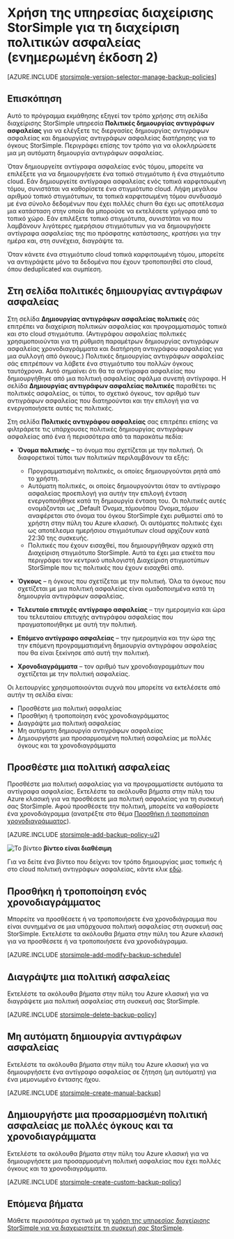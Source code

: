 <properties 
   pageTitle="Διαχειριστείτε τις πολιτικές δημιουργίας αντιγράφων ασφαλείας StorSimple | Microsoft Azure"
   description="Εξηγεί πώς μπορείτε να χρησιμοποιήσετε την υπηρεσία διαχείρισης StorSimple για να δημιουργήσετε και να διαχειριστείτε μη αυτόματη δημιουργία αντιγράφων ασφαλείας, χρονοδιαγράμματα δημιουργίας αντιγράφων ασφαλείας και διατήρηση αντιγράφου ασφαλείας."
   services="storsimple"
   documentationCenter="NA"
   authors="SharS"
   manager="carmonm"
   editor=""/>
<tags 
   ms.service="storsimple"
   ms.devlang="NA"
   ms.topic="article"
   ms.tgt_pltfrm="NA"
   ms.workload="TBD"
   ms.date="05/10/2016"
   ms.author="v-sharos"/>

# <a name="use-the-storsimple-manager-service-to-manage-backup-policies-update-2"></a>Χρήση της υπηρεσίας διαχείρισης StorSimple για τη διαχείριση πολιτικών ασφαλείας (ενημερωμένη έκδοση 2)

[AZURE.INCLUDE [storsimple-version-selector-manage-backup-policies](../../includes/storsimple-version-selector-manage-backup-policies.md)]

## <a name="overview"></a>Επισκόπηση

Αυτό το πρόγραμμα εκμάθησης εξηγεί τον τρόπο χρήσης στη σελίδα διαχείρισης StorSimple υπηρεσία **Πολιτικές δημιουργίας αντιγράφων ασφαλείας** για να ελέγξετε τις διεργασίες δημιουργίας αντιγράφων ασφαλείας και δημιουργίας αντιγράφων ασφαλείας διατήρησης για το όγκους StorSimple. Περιγράφει επίσης τον τρόπο για να ολοκληρώσετε μια μη αυτόματη δημιουργία αντιγράφων ασφαλείας.

Όταν δημιουργείτε αντίγραφα ασφαλείας ενός τόμου, μπορείτε να επιλέξετε για να δημιουργήσετε ένα τοπικό στιγμιότυπο ή ένα στιγμιότυπο cloud. Εάν δημιουργείτε αντίγραφα ασφαλείας ενός τοπικά καρφιτσωμένη τόμου, συνιστάται να καθορίσετε ένα στιγμιότυπο cloud. Λήψη μεγάλου αριθμού τοπικό στιγμιότυπων, τα τοπικά καρφιτσωμένη τόμου συνδυασμό με ένα σύνολο δεδομένων που έχει πολλές churn θα έχει ως αποτέλεσμα μια κατάσταση στην οποία θα μπορούσε να εκτελέσετε γρήγορα από το τοπικό χώρο. Εάν επιλέξετε τοπικό στιγμιότυπα, συνιστάται να που λαμβάνουν λιγότερες ημερήσιου στιγμιότυπων για να δημιουργήσετε αντίγραφα ασφαλείας της πιο πρόσφατης κατάστασης, κρατήσει για την ημέρα και, στη συνέχεια, διαγράψτε τα.

Όταν κάνετε ένα στιγμιότυπο cloud τοπικά καρφιτσωμένη τόμου, μπορείτε να αντιγράψετε μόνο τα δεδομένα που έχουν τροποποιηθεί στο cloud, όπου deduplicated και συμπίεση. 

## <a name="the-backup-policies-page"></a>Στη σελίδα πολιτικές δημιουργίας αντιγράφων ασφαλείας

Στη σελίδα **Δημιουργίας αντιγράφων ασφαλείας πολιτικές** σάς επιτρέπει να διαχείριση πολιτικών ασφαλείας και προγραμματισμός τοπικά και στο cloud στιγμιότυπα. (Αντιγράφου ασφαλείας πολιτικές χρησιμοποιούνται για τη ρύθμιση παραμέτρων δημιουργίας αντιγράφων ασφαλείας χρονοδιαγράμματα και διατήρηση αντιγράφου ασφαλείας για μια συλλογή από όγκους.) Πολιτικές δημιουργίας αντιγράφων ασφαλείας σάς επιτρέπουν να λάβετε ένα στιγμιότυπο του πολλών όγκους ταυτόχρονα. Αυτό σημαίνει ότι θα τα αντίγραφα ασφαλείας που δημιουργήθηκε από μια πολιτική ασφαλείας σφάλμα συνεπή αντίγραφα. Η σελίδα **Δημιουργίας αντιγράφων ασφαλείας πολιτικές** παραθέτει τις πολιτικές ασφαλείας, οι τύποι, το σχετικό όγκους, τον αριθμό των αντιγράφων ασφαλείας που διατηρούνται και την επιλογή για να ενεργοποιήσετε αυτές τις πολιτικές.

Στη σελίδα **Πολιτικές αντιγράφου ασφαλείας** σας επιτρέπει επίσης να φιλτράρετε τις υπάρχουσες πολιτικές δημιουργίας αντιγράφων ασφαλείας από ένα ή περισσότερα από τα παρακάτω πεδία:

- **Όνομα πολιτικής** – το όνομα που σχετίζεται με την πολιτική. Οι διαφορετικοί τύποι των πολιτικών περιλαμβάνουν τα εξής:

   - Προγραμματισμένη πολιτικές, οι οποίες δημιουργούνται ρητά από το χρήστη.
   - Αυτόματη πολιτικές, οι οποίες δημιουργούνται όταν το αντίγραφο ασφαλείας προεπιλογή για αυτήν την επιλογή ένταση ενεργοποιήθηκε κατά τη δημιουργία ένταση του. Οι πολιτικές αυτές ονομάζονται ως _Default *Όνομα_τόμου*όπου *Όνομα_τόμου* αναφέρεται στο όνομα του όγκου StorSimple έχει ρυθμιστεί από το χρήστη στην πύλη του Azure κλασική. Οι αυτόματες πολιτικές έχει ως αποτέλεσμα ημερήσιου στιγμιότυπων cloud αρχίζουν κατά 22:30 της συσκευής.
   - Πολιτικές που έχουν εισαχθεί, που δημιουργήθηκαν αρχικά στη Διαχείριση στιγμιότυπο StorSimple. Αυτά τα έχει μια ετικέτα που περιγράφει τον κεντρικό υπολογιστή Διαχείριση στιγμιοτύπων StorSimple που τις πολιτικές που έχουν εισαχθεί από.

- **Όγκους** – η όγκους που σχετίζεται με την πολιτική. Όλα τα όγκους που σχετίζεται με μια πολιτική ασφαλείας είναι ομαδοποιημένα κατά τη δημιουργία αντιγράφων ασφαλείας.

- **Τελευταίο επιτυχές αντίγραφο ασφαλείας** – την ημερομηνία και ώρα του τελευταίου επιτυχής αντιγράφου ασφαλείας που πραγματοποιήθηκε με αυτή την πολιτική.

- **Επόμενο αντίγραφο ασφαλείας** – την ημερομηνία και την ώρα της την επόμενη προγραμματισμένη δημιουργία αντιγράφου ασφαλείας που θα είναι ξεκίνησε από αυτή την πολιτική.

- **Χρονοδιαγράμματα** – τον αριθμό των χρονοδιαγραμμάτων που σχετίζεται με την πολιτική ασφαλείας.

Οι λειτουργίες χρησιμοποιούνται συχνά που μπορείτε να εκτελέσετε από αυτήν τη σελίδα είναι:

- Προσθέστε μια πολιτική ασφαλείας 
- Προσθήκη ή τροποποίηση ενός χρονοδιαγράμματος 
- Διαγράψτε μια πολιτική ασφαλείας 
- Μη αυτόματη δημιουργία αντιγράφων ασφαλείας 
- Δημιουργήστε μια προσαρμοσμένη πολιτική ασφαλείας με πολλές όγκους και τα χρονοδιαγράμματα 

## <a name="add-a-backup-policy"></a>Προσθέστε μια πολιτική ασφαλείας

Προσθέστε μια πολιτική ασφαλείας για να προγραμματίσετε αυτόματα τα αντίγραφα ασφαλείας. Εκτελέστε τα ακόλουθα βήματα στην πύλη του Azure κλασική για να προσθέσετε μια πολιτική ασφαλείας για τη συσκευή σας StorSimple. Αφού προσθέσετε την πολιτική, μπορείτε να καθορίσετε ένα χρονοδιάγραμμα (ανατρέξτε στο θέμα [Προσθήκη ή τροποποίηση χρονοδιαγράμματος](#add-or-modify-a-schedule)).

[AZURE.INCLUDE [storsimple-add-backup-policy-u2](../../includes/storsimple-add-backup-policy-u2.md)]

![Το βίντεο](./media/storsimple-manage-backup-policies-u2/Video_icon.png) **βίντεο είναι διαθέσιμη**

Για να δείτε ένα βίντεο που δείχνει τον τρόπο δημιουργίας μιας τοπικής ή στο cloud πολιτική αντιγράφων ασφαλείας, κάντε κλικ [εδώ](https://azure.microsoft.com/documentation/videos/create-storsimple-backup-policies/).


## <a name="add-or-modify-a-schedule"></a>Προσθήκη ή τροποποίηση ενός χρονοδιαγράμματος

Μπορείτε να προσθέσετε ή να τροποποιήσετε ένα χρονοδιάγραμμα που είναι συνημμένα σε μια υπάρχουσα πολιτική ασφαλείας στη συσκευή σας StorSimple. Εκτελέστε τα ακόλουθα βήματα στην πύλη του Azure κλασική για να προσθέσετε ή να τροποποιήσετε ένα χρονοδιάγραμμα.

[AZURE.INCLUDE [storsimple-add-modify-backup-schedule](../../includes/storsimple-add-modify-backup-schedule-u2.md)]

## <a name="delete-a-backup-policy"></a>Διαγράψτε μια πολιτική ασφαλείας

Εκτελέστε τα ακόλουθα βήματα στην πύλη του Azure κλασική για να διαγράψετε μια πολιτική ασφαλείας στη συσκευή σας StorSimple.

[AZURE.INCLUDE [storsimple-delete-backup-policy](../../includes/storsimple-delete-backup-policy.md)]


## <a name="take-a-manual-backup"></a>Μη αυτόματη δημιουργία αντιγράφων ασφαλείας

Εκτελέστε τα ακόλουθα βήματα στην πύλη του Azure κλασική για να δημιουργήσετε ένα αντίγραφο ασφαλείας σε ζήτηση (μη αυτόματη) για ένα μεμονωμένο έντασης ήχου.

[AZURE.INCLUDE [storsimple-create-manual-backup](../../includes/storsimple-create-manual-backup.md)]

## <a name="create-a-custom-backup-policy-with-multiple-volumes-and-schedules"></a>Δημιουργήστε μια προσαρμοσμένη πολιτική ασφαλείας με πολλές όγκους και τα χρονοδιαγράμματα

Εκτελέστε τα ακόλουθα βήματα στην πύλη του Azure κλασική για να δημιουργήσετε μια προσαρμοσμένη πολιτική ασφαλείας που έχει πολλές όγκους και τα χρονοδιαγράμματα.

[AZURE.INCLUDE [storsimple-create-custom-backup-policy](../../includes/storsimple-create-custom-backup-policy-u2.md)]


## <a name="next-steps"></a>Επόμενα βήματα

Μάθετε περισσότερα σχετικά με τη [χρήση της υπηρεσίας διαχείρισης StorSimple για να διαχειριστείτε τη συσκευή σας StorSimple](storsimple-manager-service-administration.md).
